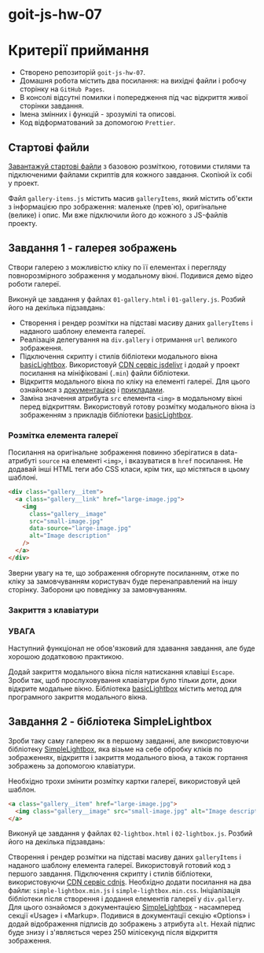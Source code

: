 # goit-js-hw-07

# Критерії приймання

- Створено репозиторій `goit-js-hw-07`.
- Домашня робота містить два посилання: на вихідні файли і робочу сторінку на `GitHub Pages`.
- В консолі відсутні помилки і попередження під час відкриття живої сторінки завдання.
- Імена змінних і функцій - зрозумілі та описові.
- Код відформатований за допомогою `Prettier`.

## Стартові файли

<a href="https://basiclightbox.electerious.com/">Завантажуй стартові файли</a> з базовою розміткою, готовими стилями та підключеними файлами скриптів для кожного завдання. Скопіюй їх собі у проект.

Файл `gallery-items.js` містить масив `galleryItems`, який містить об'єкти з інформацією про зображення: маленьке (прев`ю), оригінальне (велике) і опис. Ми вже підключили його до кожного з JS-файлів проекту.

## Завдання 1 - галерея зображень

Створи галерею з можливістю кліку по її елементах і перегляду повнорозмірного зображення у модальному вікні. Подивися демо відео роботи галереї.

Виконуй це завдання у файлах `01-gallery.html` і `01-gallery.js`. Розбий його на декілька підзавдань:

- Створення і рендер розмітки на підставі масиву даних `galleryItems` і наданого шаблону елемента галереї.
- Реалізація делегування на `div.gallery` і отримання `url` великого зображення.
- Підключення скрипту і стилів бібліотеки модального вікна <a href="https://basiclightbox.electerious.com/">basicLightbox</a>. Використовуй <a href="https://www.jsdelivr.com/package/npm/basiclightbox?path=dist">CDN сервіс jsdelivr</a> і додай у проект посилання на мініфіковані (`.min`) файли бібліотеки.
- Відкриття модального вікна по кліку на елементі галереї. Для цього ознайомся з <a href="https://github.com/electerious/basicLightbox#readme">документацією</a> і <a href="https://github.com/electerious/basicLightbox#readme">прикладами</a>.
- Заміна значення атрибута `src` елемента `<img>` в модальному вікні перед відкриттям. Використовуй готову розмітку модального вікна із зображенням з прикладів бібліотеки <a href="https://basiclightbox.electerious.com/">basicLightbox</a>.

### Розмітка елемента галереї

Посилання на оригінальне зображення повинно зберігатися в data-атрибуті `source` на елементі `<img>`, і вказуватися в `href` посилання. Не додавай інші HTML теги або CSS класи, крім тих, що містяться в цьому шаблоні.

``` html
<div class="gallery__item">
  <a class="gallery__link" href="large-image.jpg">
    <img
      class="gallery__image"
      src="small-image.jpg"
      data-source="large-image.jpg"
      alt="Image description"
    />
  </a>
</div>
```

Зверни увагу на те, що зображення обгорнуте посиланням, отже по кліку за замовчуванням користувач буде перенаправлений на іншу сторінку. Заборони цю поведінку за замовчуванням.

### Закриття з клавіатури

### УВАГА
Наступний функціонал не обов'язковий для здавання завдання, але буде хорошою додатковою практикою.

Додай закриття модального вікна після натискання клавіші `Escape`. Зроби так, щоб прослуховування клавіатури було тільки доти, доки відкрите модальне вікно. Бібліотека <a href="https://basiclightbox.electerious.com/">basicLightbox</a> містить метод для програмного закриття модального вікна.

## Завдання 2 - бібліотека SimpleLightbox

Зроби таку саму галерею як в першому завданні, але використовуючи бібліотеку <a href="https://simplelightbox.com/">SimpleLightbox</a>, яка візьме на себе обробку кліків по зображеннях, відкриття і закриття модального вікна, а також гортання зображень за допомогою клавіатури.

Необхідно трохи змінити розмітку картки галереї, використовуй цей шаблон.

``` html
<a class="gallery__item" href="large-image.jpg">
  <img class="gallery__image" src="small-image.jpg" alt="Image description" />
</a>
```

Виконуй це завдання у файлах `02-lightbox.html` і `02-lightbox.js`. Розбий його на декілька підзавдань:

Створення і рендер розмітки на підставі масиву даних `galleryItems` і наданого шаблону елемента галереї. Використовуй готовий код з першого завдання.
Підключення скрипту і стилів бібліотеки, використовуючи <a href="https://cdnjs.com/libraries/simplelightbox">CDN сервіс cdnjs</a>. Необхідно додати посилання на два файли: `simple-lightbox.min.js` і `simple-lightbox.min.css`.
Ініціалізація бібліотеки після створення і додання елементів галереї у `div.gallery`. Для цього ознайомся з документацією <a href="https://simplelightbox.com/">SimpleLightbox</a> - насамперед секції «Usage» і «Markup».
Подивися в документації секцію «Options» і додай відображення підписів до зображень з атрибута `alt`. Нехай підпис буде знизу і з'являється через 250 мілісекунд після відкриття зображення.
